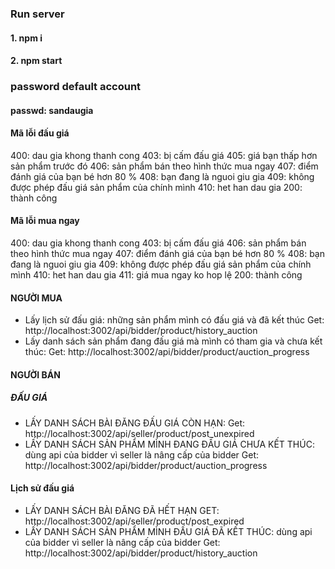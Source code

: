 ### Run server
#### 1. npm i
#### 2. npm start
### password default account
#### passwd: sandaugia
#### Mã lỗi đấu giá
400: dau gia khong thanh cong
403: bị cấm đấu giá
405: giá bạn thấp hơn sản phẩm trước đó
406: sản phẩm bán theo hình thức mua ngay
407: điểm đánh giá của bạn bé hơn 80 %
408: bạn đang là nguoi giu gia
409: không được phép đấu giá sản phẩm của chính mình
410: het han dau gia
200: thành công
#### Mã lỗi mua ngay
400: dau gia khong thanh cong
403: bị cấm đấu giá
406: sản phẩm bán theo hình thức mua ngay
407: điểm đánh giá của bạn bé hơn 80 %
408: bạn đang là nguoi giu gia
409: không được phép đấu giá sản phẩm của chính mình
410: het han dau gia
411: giá mua ngay ko hop lệ
200: thành công

#### NGƯỜI MUA
- Lấy lịch sử đấu giá: những sản phẩm mình có đấu giá và đã kết thúc
Get: http://localhost:3002/api/bidder/product/history_auction
- Lấy danh sách sản phẩm đang đấu giá mà mình có tham gia và chưa kết thúc:
Get: http://localhost:3002/api/bidder/product/auction_progress

#### NGƯỜI BÁN
##### ĐẤU GIÁ
- LẤY DANH SÁCH BÀI ĐĂNG ĐẤU GIÁ CÒN HẠN:
Get: http://localhost:3002/api/seller/product/post_unexpired
- LẤY DANH SÁCH SẢN PHẨM MÌNH ĐANG ĐẤU GIÁ CHƯA KẾT THÚC: dùng api của bidder vì seller là nâng cấp của bidder
Get: http://localhost:3002/api/bidder/product/auction_progress
#### Lịch sử đấu giá
- LẤY DANH SÁCH BÀI ĐĂNG ĐÃ HẾT HẠN
GET: http://localhost:3002/api/seller/product/post_expired
- LẤY DANH SÁCH SẢN PHẨM MÌNH ĐẤU GIÁ ĐÃ KẾT THÚC: dùng api của bidder vì seller là nâng cấp của bidder
Get: http://localhost:3002/api/bidder/product/history_auction

